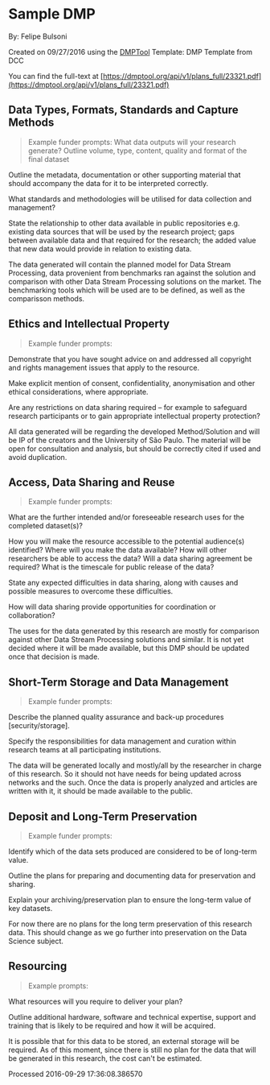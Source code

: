 # Sample DMP

By: Felipe Bulsoni

Created on 09/27/2016 using the [DMPTool](https://dmp.cdlib.org/) Template: DMP Template from DCC

You can find the full-text at [https://dmptool.org/api/v1/plans_full/23321.pdf](https://dmptool.org/api/v1/plans_full/23321.pdf) 

## Data Types, Formats, Standards and Capture Methods

> Example funder prompts: 
What data outputs will your research generate? Outline volume, type, content, quality and format of the final dataset

Outline the metadata, documentation or other supporting material that should accompany the data for it to be interpreted correctly.

What standards and methodologies will be utilised for data collection and management?

State the relationship to other data available in public repositories e.g. existing data sources that will be used by the research project; gaps between available data and that required for the research; the added value that new data would provide in relation to existing data.

The data generated will contain the planned model for Data Stream Processing, data provenient from benchmarks ran against the solution and comparison with other Data Stream Processing solutions on the market. The benchmarking tools which will be used are to be defined, as well as the comparisson methods.

## Ethics and Intellectual Property

> Example funder prompts:

Demonstrate that you have sought advice on and addressed all copyright and rights management issues that apply to the resource.

Make explicit mention of consent, confidentiality, anonymisation and other ethical considerations, where appropriate.

Are any restrictions on data sharing required – for example to safeguard research participants or to gain appropriate intellectual property protection?

All data generated will be regarding the developed Method/Solution and will be IP of the creators and the University of S&atilde;o Paulo. The material will be open for consultation and analysis, but should be correctly cited if used and avoid duplication.

## Access, Data Sharing and Reuse

> Example funder prompts:

What are the further intended and/or foreseeable research uses for the completed dataset(s)?

How you will make the resource accessible to the potential audience(s) identified? Where will you make the data available? How will other researchers be able to access the data? Will a data sharing agreement be required? What is the timescale for public release of the data?

State any expected difficulties in data sharing, along with causes and possible measures to overcome these difficulties.

How will data sharing provide opportunities for coordination or collaboration?

The uses for the data generated by this research are mostly for comparison against other Data Stream Processing solutions and similar. It is not yet decided where it will be made available, but this DMP should be updated once that decision is made.

## Short-Term Storage and Data Management

> Example funder prompts: 

Describe the planned quality assurance and back-up procedures [security/storage].

Specify the responsibilities for data management and curation within research teams at all participating institutions.

The data will be generated locally and mostly/all by the researcher in charge of this research. So it should not have needs for being updated across networks and the such. Once the data is properly analyzed and articles are written with it, it should be made available to the public.

## Deposit and Long-Term Preservation

> Example funder prompts:

Identify which of the data sets produced are considered to be of long-term value.

Outline the plans for preparing and documenting data for preservation and sharing.

Explain your archiving/preservation plan to ensure the long-term value of key datasets.

For now there are no plans for the long term preservation of this research data. This should change as we go further into preservation on the Data Science subject.

## Resourcing

> Example prompts:

What resources will you require to deliver your plan?

Outline additional hardware, software and technical expertise, support and training that is likely to be required and how it will be acquired.

It is possible that for this data to be stored, an external storage will be required. As of this moment, since there is still no plan for the data that will be generated in this research, the cost can't be estimated.

Processed 2016-09-29 17:36:08.386570

